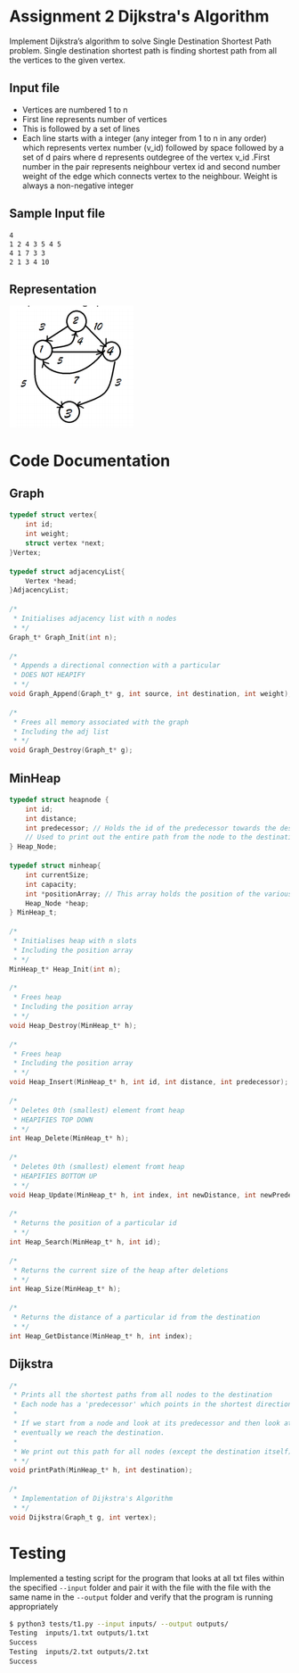 # Assignment 2 Dijkstra's Algorithm

Implement Dijkstra’s algorithm to solve Single Destination Shortest Path problem. Single destination shortest path is finding shortest path from all the vertices to the given vertex.

## Input file

- Vertices are numbered 1 to n
- First line represents number of vertices
- This is followed by a set of lines
- Each line starts with a integer (any integer from 1 to n in any order) which represents vertex number (v_id) followed by space followed by a set of d pairs where d represents outdegree of the vertex v_id .First number in the pair represents neighbour vertex id and second number weight of the edge which connects vertex to the neighbour. Weight is always a non-negative integer

## Sample Input file
```
4
1 2 4 3 5 4 5
4 1 7 3 3
2 1 3 4 10
```

## Representation

<img src="imgs/graph.png">


# Code Documentation

## Graph

```c
typedef struct vertex{
    int id;
    int weight;           
    struct vertex *next;
}Vertex;

typedef struct adjacencyList{
    Vertex *head;
}AdjacencyList;

/*
 * Initialises adjacency list with n nodes 
 * */
Graph_t* Graph_Init(int n);

/*
 * Appends a directional connection with a particular
 * DOES NOT HEAPIFY
 * */
void Graph_Append(Graph_t* g, int source, int destination, int weight);

/*
 * Frees all memory associated with the graph
 * Including the adj list
 * */
void Graph_Destroy(Graph_t* g);
```

## MinHeap

```c
typedef struct heapnode {
    int id;
    int distance;
    int predecessor; // Holds the id of the predecessor towards the destination
    // Used to print out the entire path from the node to the destination
} Heap_Node;

typedef struct minheap{
    int currentSize;
    int capacity;
    int *positionArray; // This array holds the position of the various vertices in the heap
    Heap_Node *heap;
} MinHeap_t;

/*
 * Initialises heap with n slots
 * Including the position array
 * */
MinHeap_t* Heap_Init(int n);

/*
 * Frees heap
 * Including the position array
 * */
void Heap_Destroy(MinHeap_t* h);

/*
 * Frees heap
 * Including the position array
 * */
void Heap_Insert(MinHeap_t* h, int id, int distance, int predecessor);

/*
 * Deletes 0th (smallest) element fromt heap
 * HEAPIFIES TOP DOWN
 * */
int Heap_Delete(MinHeap_t* h);

/*
 * Deletes 0th (smallest) element fromt heap
 * HEAPIFIES BOTTOM UP
 * */
void Heap_Update(MinHeap_t* h, int index, int newDistance, int newPredecessor);

/*
 * Returns the position of a particular id
 * */
int Heap_Search(MinHeap_t* h, int id);

/*
 * Returns the current size of the heap after deletions
 * */
int Heap_Size(MinHeap_t* h);

/*
 * Returns the distance of a particular id from the destination
 * */
int Heap_GetDistance(MinHeap_t* h, int index);
```

## Dijkstra

```c
/*
 * Prints all the shortest paths from all nodes to the destination
 * Each node has a 'predecessor' which points in the shortest direction to the destination
 *
 * If we start from a node and look at its predecessor and then look at its predecessor,
 * eventually we reach the destination.
 * 
 * We print out this path for all nodes (except the destination itself)
 * */
void printPath(MinHeap_t* h, int destination);

/*
 * Implementation of Dijkstra's Algorithm
 * */
void Dijkstra(Graph_t g, int vertex);
```

# Testing

Implemented a testing script for the program that looks at all txt files within the specified `--input` folder and pair it with the file with the file with the same name in the `--output` folder and verify that the program is running appropriately

```bash
$ python3 tests/t1.py --input inputs/ --output outputs/
Testing  inputs/1.txt outputs/1.txt
Success
Testing  inputs/2.txt outputs/2.txt
Success
```